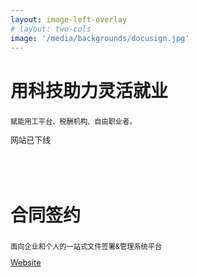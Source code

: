 ```yaml
---
layout: image-left-overlay
# layout: two-cols
image: '/media/backgrounds/docusign.jpg'
---
```


<div class="justify-center h-full flex-col flex">
  <div>
    <!-- <LetsignLogo class="w-100px mb-4 inline-flex" /> -->
<JimmyBoysLogo class="w-100px mb-4 inline-flex" />

  <h1 class="font-300 no-mb">用科技助力灵活就业</h1>
  <h3 class="font-bold-force text-altBlue dark:text-current no-mb">
    <!-- 抖音 -->
  </h3>
  <p class="font-300 text-gray-400 no-m" style="font-size: 0.7rem;">赋能用工平台、税酬机构、自由职业者。</p>
   <div class="mt-6">
  <a target="_blank" class="inline-flex items-center gap-1 w-auto" style="font-size: 0.8rem;"><akar-icons:link-on class="inline" /> 网站已下线</a>
  </div>
  <br/>
  <br/><br/>
  </div>

   <div>
    <LetsignLogo class="w-100px mb-4 inline-flex" />

  <h1 class="font-300 no-mb">合同签约</h1>
  <h3 class="font-bold-force text-altBlue dark:text-current no-mb">
    <!-- 抖音 -->
  </h3>
  <p class="font-300 text-gray-400 no-m" style="font-size: 0.7rem;">面向企业和个人的一站式文件签署&管理系统平台</p>

  <div class="mt-6">
    <a href="https://www.letsign.com" target="_blank" class="inline-flex items-center gap-1 w-auto" style="font-size: 0.8rem;"><akar-icons:link-on class="inline" /> Website</a>
  </div>
  </div>
</div>
